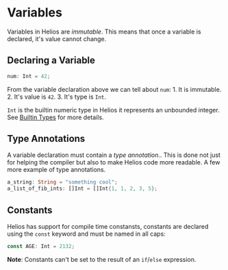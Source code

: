 # Variables

Variables in Helios are *immutable*. This means that once a variable is declared, it's value cannot change.

## Declaring a Variable

```rust
num: Int = 42;
```

From the variable declaration above we can tell about `num`:
    1. It is immutable.
    2. It's value is `42`.
    3. It's type is `Int`.

`Int` is the builtin numeric type in Helios it represents an unbounded integer. See [Builtin Types](./02_Builtin_Types.md) for more details.

## Type Annotations

A variable declaration must contain a *type annotation.*.
This is done not just for helping the compiler but also to make Helios code more readable. A few more example of type annotations.

```rust
a_string: String = "something cool";
a_list_of_fib_ints: []Int = []Int{1, 1, 2, 3, 5};
```

## Constants

Helios has support for compile time constansts, constants are declared using the `const` keyword and must be named in all caps:

```rust
const AGE: Int = 2132;
```

**Note**: Constants can't be set to the result of an `if`/`else` expression.
